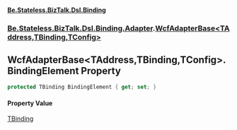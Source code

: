 #### [Be.Stateless.BizTalk.Dsl.Binding](README.md 'README')
### [Be.Stateless.BizTalk.Dsl.Binding.Adapter](Be.Stateless.BizTalk.Dsl.Binding.Adapter.md 'Be.Stateless.BizTalk.Dsl.Binding.Adapter').[WcfAdapterBase&lt;TAddress,TBinding,TConfig&gt;](WcfAdapterBase_TAddress,TBinding,TConfig_.md 'Be.Stateless.BizTalk.Dsl.Binding.Adapter.WcfAdapterBase<TAddress,TBinding,TConfig>')

## WcfAdapterBase<TAddress,TBinding,TConfig>.BindingElement Property

```csharp
protected TBinding BindingElement { get; set; }
```

#### Property Value
[TBinding](WcfAdapterBase_TAddress,TBinding,TConfig_.md#Be.Stateless.BizTalk.Dsl.Binding.Adapter.WcfAdapterBase_TAddress,TBinding,TConfig_.TBinding 'Be.Stateless.BizTalk.Dsl.Binding.Adapter.WcfAdapterBase<TAddress,TBinding,TConfig>.TBinding')